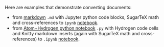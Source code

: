 Here are examples that demonstrate converting documents:

* from [markdown](doc.md?raw=true) `.md` with Jupyter python code blocks, SugarTeX math and cross-references to `ipynb` [notebook](https://nbviewer.jupyter.org/github/kiwi0fruit/pandoctools/blob/master/examples/doc.nbconvert.ipynb).
* from [Atom+Hydrogen python notebook](notebook.py) `.py` with Hydrogen code cells and Knitty markdown inserts (again with SugarTeX math and cross-references) to `.ipynb` [notebook](https://nbviewer.jupyter.org/github/kiwi0fruit/pandoctools/blob/master/examples/notebook.nbconvert.ipynb).
